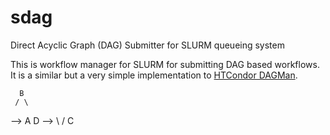 # sdag
Direct Acyclic Graph (DAG) Submitter for SLURM queueing system

This is workflow manager for SLURM for submitting DAG based workflows. It is a similar but a very simple implementation to [HTCondor DAGMan](http://research.cs.wisc.edu/htcondor/manual/v7.8/2_10DAGMan_Applications.html).
  
      B
     / \
--> A   D -->
     \ /
      C

